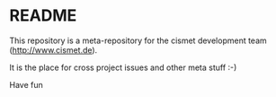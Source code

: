 README
======

This repository is a meta-repository for the cismet development team (http://www.cismet.de).

It is the place for cross project issues and other meta stuff :-)


Have fun
